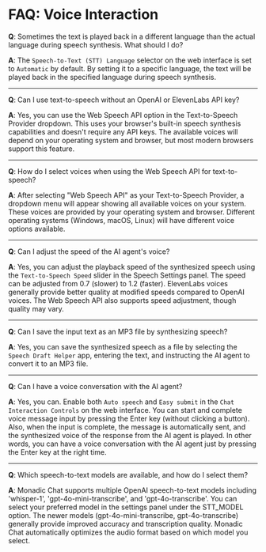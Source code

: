 # FAQ: Voice Interaction

**Q**: Sometimes the text is played back in a different language than the actual language during speech synthesis. What should I do?

**A**: The `Speech-to-Text (STT) Language` selector on the web interface is set to `Automatic` by default. By setting it to a specific language, the text will be played back in the specified language during speech synthesis.

---

**Q**: Can I use text-to-speech without an OpenAI or ElevenLabs API key?

**A**: Yes, you can use the Web Speech API option in the Text-to-Speech Provider dropdown. This uses your browser's built-in speech synthesis capabilities and doesn't require any API keys. The available voices will depend on your operating system and browser, but most modern browsers support this feature.

---

**Q**: How do I select voices when using the Web Speech API for text-to-speech?

**A**: After selecting "Web Speech API" as your Text-to-Speech Provider, a dropdown menu will appear showing all available voices on your system. These voices are provided by your operating system and browser. Different operating systems (Windows, macOS, Linux) will have different voice options available.

---

**Q**: Can I adjust the speed of the AI agent's voice?

**A**: Yes, you can adjust the playback speed of the synthesized speech using the `Text-to-Speech Speed` slider in the Speech Settings panel. The speed can be adjusted from 0.7 (slower) to 1.2 (faster). ElevenLabs voices generally provide better quality at modified speeds compared to OpenAI voices. The Web Speech API also supports speed adjustment, though quality may vary.

---

**Q**: Can I save the input text as an MP3 file by synthesizing speech?

**A**: Yes, you can save the synthesized speech as a file by selecting the `Speech Draft Helper` app, entering the text, and instructing the AI agent to convert it to an MP3 file.

---

**Q**: Can I have a voice conversation with the AI agent?

**A**: Yes, you can. Enable both `Auto speech` and `Easy submit` in the `Chat Interaction Controls` on the web interface. You can start and complete voice message input by pressing the Enter key (without clicking a button). Also, when the input is complete, the message is automatically sent, and the synthesized voice of the response from the AI agent is played. In other words, you can have a voice conversation with the AI agent just by pressing the Enter key at the right time.

---

**Q**: Which speech-to-text models are available, and how do I select them?

**A**: Monadic Chat supports multiple OpenAI speech-to-text models including 'whisper-1', 'gpt-4o-mini-transcribe', and 'gpt-4o-transcribe'. You can select your preferred model in the settings panel under the STT_MODEL option. The newer models (gpt-4o-mini-transcribe, gpt-4o-transcribe) generally provide improved accuracy and transcription quality. Monadic Chat automatically optimizes the audio format based on which model you select.

